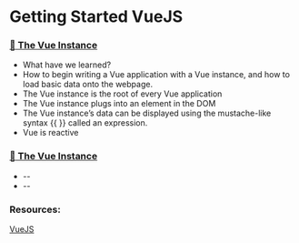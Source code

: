 # Getting Started VueJS

### [:open_file_folder: The Vue Instance ](https://github.com/khairul-abdi/khairul-abdi-Getting_Started_VueJS/tree/master/Intro%20to%20Vue.js/1.%20The%20Vue%20Instance)

* What have we learned?
* How to begin writing a Vue application with a Vue instance, and how to load basic data onto the webpage.
* The Vue instance is the root of every Vue application
* The Vue instance plugs into an element in the DOM
* The Vue instance’s data can be displayed using the mustache-like syntax {{ }} called an expression.
* Vue is reactive

### [:open_file_folder: The Vue Instance ](https://github.com/khairul-abdi/khairul-abdi-Getting_Started_VueJS/tree/master/Intro%20to%20Vue.js/2.%20Attribute%20Binding)

* --
* --


### Resources:
[VueJS](https://www.vuemastery.com/courses/intro-to-vue-js/vue-instance/) 

